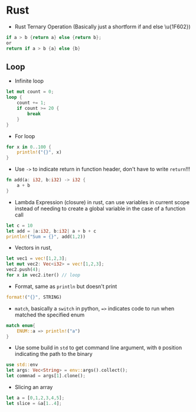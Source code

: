 # Rust

* Rust Ternary Operation (Basically just a shortform if and else \u{1F602})
```rust
if a > b {return a} else {return b};
or
return if a > b {a} else {b}
```

## Loop
* Infinite loop
```rust
let mut count = 0;
loop {
    count += 1;
    if count >= 20 {
        break
    }
}
```

* For loop
```rust
for x in 0..100 {
    println!("{}", x)
}
```

* Use `->` to indicate return in function header, don't have to write `return`!!!
```rust
fn add(a: i32, b:i32) -> i32 {
    a + b
}
```

* Lambda Expression (closure) in rust, can use variables in current scope instead of needing to create a global variable in the case of a function call
```rust
let c = 10
let add = |a:i32, b:i32| a + b + c
println!("Sum = {}", add(1,2))
```

* Vectors in rust, 
```rust
let vec1 = vec![1,2,3];
let mut vec2: Vec<i32> = vec![1,2,3];
vec2.push(4);
for x in vec2.iter() // loop
```

* Format, same as `println` but doesn't print
```rust
format!("{}", STRING)
```

* `match`, basically a `switch` in python, `=>` indicates code to run when matched the specified enum
```rust
match enum{
    ENUM::a => println!("a")
}
```

* Use some build in `std` to get command line argument, with `0` position indicating the path to the binary
```rust
use std::env
let args: Vec<String> = env::args().collect();
let commnad = args[1].clone();
```

* Slicing an array
```rust
let a = [0,1,2,3,4,5];
let slice = &a[1..4];
```
